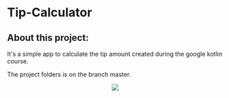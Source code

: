 # Tip-Calculator

## About this project:
It's a simple app to calculate the tip amount created during the google kotlin course.

The project folders is on the branch master.

<div align="center">
  <img src="https://user-images.githubusercontent.com/72254418/187226664-0820a564-8e01-434c-aa78-b77da5a33657.png">
</div>
